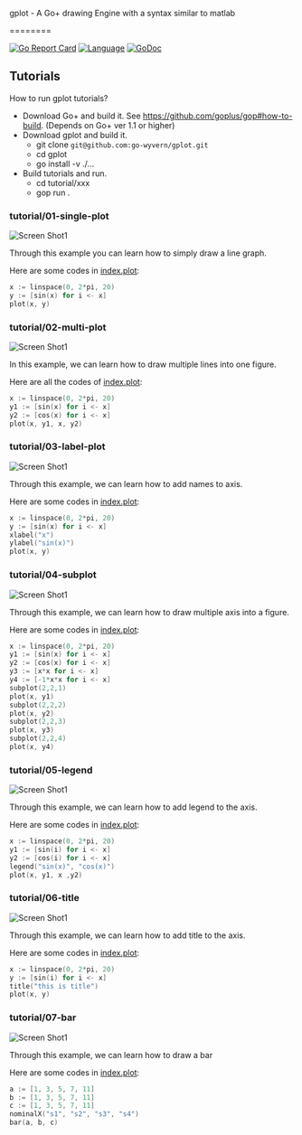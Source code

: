 gplot - A Go+ drawing Engine with a syntax similar to matlab

========


[![Go Report Card](https://goreportcard.com/badge/github.com/go-wyvern/gplot)](https://goreportcard.com/report/github.com/go-wyvern/gplot)
[![Language](https://img.shields.io/badge/language-Go+-blue.svg)](https://github.com/goplus/gop)
[![GoDoc](https://pkg.go.dev/badge/github.com/goplus/gox.svg)](https://pkg.go.dev/mod/github.com/go-wyvern/gplot)

## Tutorials

How to run gplot tutorials?

* Download Go+ and build it. See https://github.com/goplus/gop#how-to-build. (Depends on Go+ ver 1.1 or higher)
* Download gplot and build it.
  * git clone `git@github.com:go-wyvern/gplot.git`
  * cd gplot
  * go install -v ./...
* Build tutorials and run.
  * cd tutorial/xxx
  * gop run .

### tutorial/01-single-plot

![Screen Shot1](tutorial/01-single-plot/single-plot.png) 

Through this example you can learn how to simply draw a line graph.

Here are some codes in [index.plot](tutorial/01-single-plot/index.plot):

```go
x := linspace(0, 2*pi, 20)
y := [sin(x) for i <- x]
plot(x, y)
```

### tutorial/02-multi-plot

![Screen Shot1](tutorial/02-multil-plot/multi-plot.png)

In this example, we can learn how to draw multiple lines into one figure.

Here are all the codes of [index.plot](tutorial/02-multi-plot/index.plot):

```go
x := linspace(0, 2*pi, 20)
y1 := [sin(x) for i <- x]
y2 := [cos(x) for i <- x]
plot(x, y1, x, y2)
```

### tutorial/03-label-plot

![Screen Shot1](tutorial/03-label-plot/label-plot.png)

Through this example, we can learn how to add names to axis.

Here are some codes in [index.plot](tutorial/03-label-plot/index.plot):

```go
x := linspace(0, 2*pi, 20)
y := [sin(x) for i <- x]
xlabel("x")
ylabel("sin(x)")
plot(x, y)
```

### tutorial/04-subplot

![Screen Shot1](tutorial/04-subplot/subplot.png)

Through this example, we can learn how to draw multiple axis into a figure.

Here are some codes in [index.plot](tutorial/04-subplot/index.plot):


```go
x := linspace(0, 2*pi, 20)
y1 := [sin(x) for i <- x]
y2 := [cos(x) for i <- x]
y3 := [x*x for i <- x]
y4 := [-1*x*x for i <- x]
subplot(2,2,1)
plot(x, y1)
subplot(2,2,2)
plot(x, y2)
subplot(2,2,3)
plot(x, y3)
subplot(2,2,4)
plot(x, y4)
```

### tutorial/05-legend

![Screen Shot1](tutorial/05-legend/legend.png)

Through this example, we can learn how to add legend to the axis.

Here are some codes in [index.plot](tutorial/05-legend/index.plot):


```go
x := linspace(0, 2*pi, 20)
y1 := [sin(i) for i <- x]
y2 := [cos(i) for i <- x]
legend("sin(x)", "cos(x)")
plot(x, y1, x ,y2)
```

### tutorial/06-title

![Screen Shot1](tutorial/06-title/title.png)

Through this example, we can learn how to add title to the axis.

Here are some codes in [index.plot](tutorial/06-title/index.plot):


```go
x := linspace(0, 2*pi, 20)
y := [sin(i) for i <- x]
title("this is title")
plot(x, y)
```

### tutorial/07-bar

![Screen Shot1](tutorial/07-bar/bar.png)

Through this example, we can learn how to draw a bar

Here are some codes in [index.plot](tutorial/06-bar/index.plot):


```go
a := [1, 3, 5, 7, 11]
b := [1, 3, 5, 7, 11]
c := [1, 3, 5, 7, 11]
nominalX("s1", "s2", "s3", "s4")
bar(a, b, c)
```
